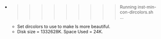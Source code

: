 * >>>>>>>>> Running inst-min-con-dircolors.sh ...
  * Set dircolors to use  to make ls more beautiful.
  * Disk size = 1332628K. Space Used = 24K.
